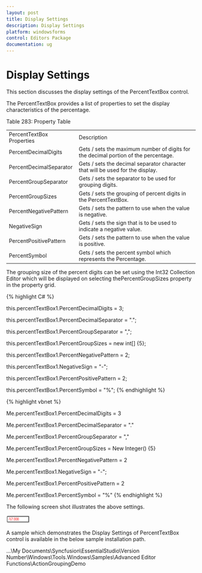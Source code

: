 ```yaml
---
layout: post
title: Display Settings
description: Display Settings
platform: windowsforms
control: Editors Package
documentation: ug
---
```


# Display Settings

This section discusses the display settings of the PercentTextBox control.

The PercentTextBox provides a list of properties to set the display characteristics of the percentage.

Table 283: Property Table

<table>
<tr>
<td>
PercentTextBox Properties</td><td>
Description</td></tr>
<tr>
<td>
PercentDecimalDigits</td><td>
Gets / sets the maximum number of digits for the decimal portion of the percentage.</td></tr>
<tr>
<td>
PercentDecimalSeparator</td><td>
Gets / sets the decimal separator character that will be used for the display.</td></tr>
<tr>
<td>
PercentGroupSeparator</td><td>
Gets / sets the separator to be used for grouping digits.</td></tr>
<tr>
<td>
PercentGroupSizes</td><td>
Gets / sets the grouping of percent digits in the PercentTextBox.</td></tr>
<tr>
<td>
PercentNegativePattern</td><td>
Gets / sets the pattern to use when the value is negative.</td></tr>
<tr>
<td>
NegativeSign</td><td>
Gets / sets the sign that is to be used to indicate a negative value.</td></tr>
<tr>
<td>
PercentPositivePattern</td><td>
Gets / sets the pattern to use when the value is positive.</td></tr>
<tr>
<td>
PercentSymbol</td><td>
Gets / sets the percent symbol which represents the Percentage.</td></tr>
</table>


The grouping size of the percent digits can be set using the Int32 Collection Editor which will be displayed on selecting thePercentGroupSizes property in the property grid.


{% highlight C# %}



this.percentTextBox1.PercentDecimalDigits = 3;

this.percentTextBox1.PercentDecimalSeparator = ".";

this.percentTextBox1.PercentGroupSeparator = ",";

this.percentTextBox1.PercentGroupSizes = new int[] {5};

this.percentTextBox1.PercentNegativePattern = 2;

this.percentTextBox1.NegativeSign = "-";

this.percentTextBox1.PercentPositivePattern = 2;

this.percentTextBox1.PercentSymbol = "%";
{% endhighlight %}






{% highlight vbnet %}

Me.percentTextBox1.PercentDecimalDigits = 3

Me.percentTextBox1.PercentDecimalSeparator = "."

Me.percentTextBox1.PercentGroupSeparator = ","

Me.percentTextBox1.PercentGroupSizes = New Integer() {5}

Me.percentTextBox1.PercentNegativePattern = 2

Me.percentTextBox1.NegativeSign = "-";

Me.percentTextBox1.PercentPositivePattern = 2

Me.percentTextBox1.PercentSymbol = "%"
{% endhighlight %}


The following screen shot illustrates the above settings.

 ![](PercentTextBox-Images/Overview_img465.png) 



A sample which demonstrates the Display Settings of PercentTextBox control is available in the below sample installation path.

…\My Documents\Syncfusion\EssentialStudio\Version Number\Windows\Tools.Windows\Samples\Advanced Editor Functions\ActionGroupingDemo
